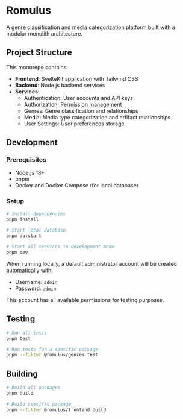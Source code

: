 # Romulus

A genre classification and media categorization platform built with a modular monolith architecture.

## Project Structure

This monorepo contains:

- **Frontend**: SvelteKit application with Tailwind CSS
- **Backend**: Node.js backend services
- **Services**:
  - Authentication: User accounts and API keys
  - Authorization: Permission management
  - Genres: Genre classification and relationships
  - Media: Media type categorization and artifact relationships
  - User Settings: User preferences storage

## Development

### Prerequisites

- Node.js 18+
- pnpm
- Docker and Docker Compose (for local database)

### Setup

```bash
# Install dependencies
pnpm install

# Start local database
pnpm db:start

# Start all services in development mode
pnpm dev
```

When running locally, a default administrator account will be created automatically with:

- Username: `admin`
- Password: `admin`

This account has all available permissions for testing purposes.

## Testing

```bash
# Run all tests
pnpm test

# Run tests for a specific package
pnpm --filter @romulus/genres test
```

## Building

```bash
# Build all packages
pnpm build

# Build specific package
pnpm --filter @romulus/frontend build
```
